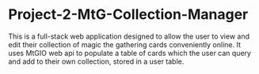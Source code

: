 # Project-2-MtG-Collection-Manager
This is a full-stack web application designed to allow the user to view and edit their collection of magic the gathering cards conveniently online. It uses MtGIO web api to populate a table of cards which the user can query and add to their own collection, stored in a user table.